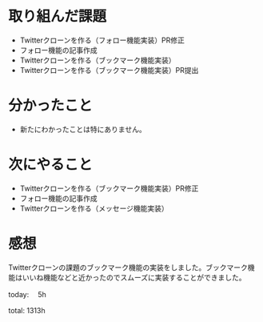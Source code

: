 #  取り組んだ課題
- Twitterクローンを作る（フォロー機能実装）PR修正
- フォロー機能の記事作成
- Twitterクローンを作る（ブックマーク機能実装）
- Twitterクローンを作る（ブックマーク機能実装）PR提出



# 分かったこと
- 新たにわかったことは特にありません。

  
# 次にやること
- Twitterクローンを作る（ブックマーク機能実装）PR修正
- フォロー機能の記事作成
- Twitterクローンを作る（メッセージ機能実装）



# 感想
Twitterクローンの課題のブックマーク機能の実装をしました。ブックマーク機能はいいね機能などと近かったのでスムーズに実装することができました。

today: 　5h

total: 1313h
